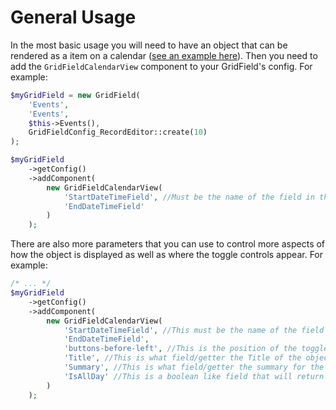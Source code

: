 General Usage
=================
In the most basic usage you will need to have an object that can be rendered as a item on a calendar ([see an example here](example-object.md)). Then you need to add the ``GridFieldCalendarView`` component to your GridField's config. For example:

```php
$myGridField = new GridField(
    'Events',
    'Events',
    $this->Events(),
    GridFieldConfig_RecordEditor::create(10)
);

$myGridField
    ->getConfig()
    ->addComponent(
        new GridFieldCalendarView(
            'StartDateTimeField', //Must be the name of the field in the model not a getter method
            'EndDateTimeField'
        )
    );
```

There are also more parameters that you can use to control more aspects of how the object is displayed as well as where the toggle controls appear. For example:

```php
/* ... */
$myGridField
    ->getConfig()
    ->addComponent(
        new GridFieldCalendarView(
            'StartDateTimeField', //This must be the name of the field in the model not a getter method
            'EndDateTimeField',
            'buttons-before-left', //This is the position of the toggle controls by default it is the buttons bar buttons-before-left
            'Title', //This is what field/getter the Title of the object is pulled from
            'Summary', //This is what field/getter the summary for the object is pulled from
            'IsAllDay' //This is a boolean like field that will return whether the object covers the whole day or not
        )
    );
```
